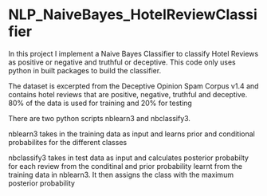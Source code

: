 # NLP_NaiveBayes_HotelReviewClassifier
In this project I implement a Naive Bayes Classifier to classify Hotel Reviews  as positive or negative and truthful or deceptive. This code only uses python in built packages to build the classifier.

The dataset is excerpted from the Deceptive Opinion Spam Corpus v1.4 and contains hotel reviews that are positive, negative, truthful and deceptive. 80% of the data is used for training and 20% for testing

There are two python scripts nblearn3 and nbclassify3.

nblearn3 takes in the training data as input and learns prior and conditional probabilites for the different classes 

nbclassify3 takes in test data as input and calculates posterior probabilty for each review from the conditinal and prior probability learnt from the training data in nblearn3. It then assigns the class with the maximum posterior probability
